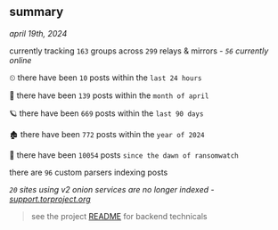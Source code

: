 
## summary
_april 19th, 2024_

currently tracking `163` groups across `299` relays & mirrors - _`56` currently online_

⏲ there have been `10` posts within the `last 24 hours`

🦈 there have been `139` posts within the `month of april`

🪐 there have been `669` posts within the `last 90 days`

🏚 there have been `772` posts within the `year of 2024`

🦕 there have been `10054` posts `since the dawn of ransomwatch`

there are `96` custom parsers indexing posts

_`20` sites using v2 onion services are no longer indexed - [support.torproject.org](https://support.torproject.org/onionservices/v2-deprecation/)_

> see the project [README](https://github.com/joshhighet/ransomwatch#ransomwatch--) for backend technicals
